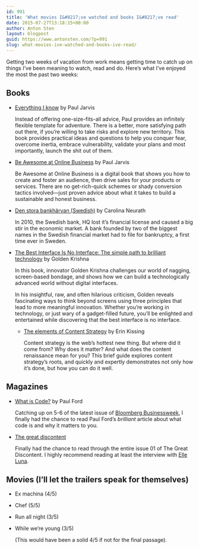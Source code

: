 ```yaml
---
id: 991
title: 'What movies I&#8217;ve watched and books I&#8217;ve read'
date: 2015-07-27T13:18:15+00:00
author: Anton Sten
layout: blogpost
guid: https://www.antonsten.com/?p=991
slug: what-movies-ive-watched-and-books-ive-read/
---
```

Getting two weeks of vacation from work means getting time to catch up on things I&#8217;ve been meaning to watch, read and do. Here&#8217;s what I&#8217;ve enjoyed the most the past two weeks:

## Books

  * <a href="https://pjrvs.com/" target="_blank">Everything I know</a> by Paul Jarvis

    Instead of offering one-size-fits-all advice, Paul provides an infinitely flexible template for adventure. There is a better, more satisfying path out there, if you’re willing to take risks and explore new territory. This book provides practical ideas and questions to help you conquer fear, overcome inertia, embrace vulnerability, validate your plans and most importantly, launch the shit out of them.


  * <a href="https://pjrvs.com/" target="_blank">Be Awesome at Online Business</a> by Paul Jarvis

    Be Awesome at Online Business is a digital book that shows you how to create and foster an audience, then drive sales for your products or services. There are no get-rich-quick schemes or shady conversion tactics involved—just proven advice about what it takes to build a sustainable and honest business.


  * <a href="http://www.bokus.com/bok/9789113037110/den-stora-bankharvan/" target="_blank">Den stora bankhärvan (Swedish)</a> by Carolina Neurath

    In 2010, the Swedish bank, HQ lost it&#8217;s financial license and caused a big stir in the economic market. A bank founded by two of the biggest names in the Swedish financial market had to file for bankruptcy, a first time ever in Sweden.


  * <a href="http://www.amazon.com/Best-Interface-No-brilliant-technology/dp/0133890333/ref=sr_1_1?s=books&#038;ie=UTF8&#038;qid=1437994730&#038;sr=1-1&#038;keywords=no+ui" target="_blank">The Best Interface Is No Interface: The simple path to brilliant technology</a> by Golden Krishna

    In this book, innovator Golden Krishna challenges our world of nagging, screen-based bondage, and shows how we can build a technologically advanced world without digital interfaces.</p>
    In his insightful, raw, and often hilarious criticism, Golden reveals fascinating ways to think beyond screens using three principles that lead to more meaningful innovation. Whether you’re working in technology, or just wary of a gadget-filled future, you’ll be enlighted and entertained while discovering that the best interface is no interface. </li>



      * <a href="http://abookapart.com/products/the-elements-of-content-strategy" target="_blank">The elements of Content Strategy</a> by Erin Kissing

        Content strategy is the web’s hottest new thing. But where did it come from? Why does it matter? And what does the content renaissance mean for you? This brief guide explores content strategy’s roots, and quickly and expertly demonstrates not only how it’s done, but how you can do it well. </ul>



    ## Magazines

      * <a href="http://www.bloomberg.com/graphics/2015-paul-ford-what-is-code/" target="_blank">What is Code?</a> by Paul Ford

        Catching up on 5-6 of the latest issue of <a href="http://www.bloomberg.com/businessweek" target="_blank">Bloomberg Businessweek</a>, I finally had the chance to read Paul Ford&#8217;s _brilliant_ article about what code is and why it matters to you.


      * <a href="https://thegreatdiscontent.com/magazine/issue-01" target="_blank">The great discontent</a>

        Finally had the chance to read through the entire issue 01 of The Great Discontent. I highly recommend reading at least the interview with <a href="http://thegreatdiscontent.com/interview/elle-luna" target="_blank">Elle Luna</a>.



    ## Movies (I&#8217;ll let the trailers speak for themselves)

      * Ex machina (4/5)



      * Chef (5/5)



      * Run all night (3/5)



      * While we&#8217;re young (3/5)



        (This would have been a solid 4/5 if not for the final passage).
